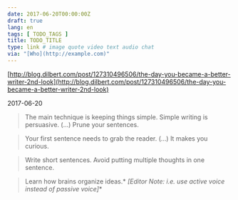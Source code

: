 ```yaml
---
date: 2017-06-20T00:00:00Z
draft: true
lang: en
tags: [ TODO_TAGS ]
title: TODO_TITLE
type: link # image quote video text audio chat
via: "[Who](http://example.com)"
---
```



[http://blog.dilbert.com/post/127310496506/the-day-you-became-a-better-writer-2nd-look](http://blog.dilbert.com/post/127310496506/the-day-you-became-a-better-writer-2nd-look)

2017-06-20

> The main technique is keeping things simple. Simple writing is persuasive. (…) Prune your sentences.

> Your first sentence needs to grab the reader. (…) It makes you curious.

> Write short sentences. Avoid putting multiple thoughts in one sentence.

> Learn how brains organize ideas.* *[Editor Note: i.e. use active voice instead of passive voice]**


